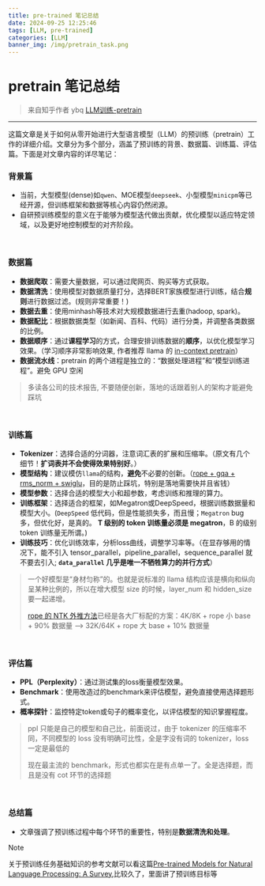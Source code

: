 ```yaml
---
title: pre-trained 笔记总结
date: 2024-09-25 12:25:46
tags: [LLM, pre-trained]
categories: [LLM]
banner_img: /img/pretrain_task.png
---
```


# pretrain 笔记总结

>来自知乎作者 ybq [LLM训练-pretrain](https://zhuanlan.zhihu.com/p/718354385)

---


这篇文章是关于如何从零开始进行大型语言模型（LLM）的预训练（pretrain）工作的详细介绍。文章分为多个部分，涵盖了预训练的背景、数据篇、训练篇、评估篇。下面是对文章内容的详尽笔记：

### 背景篇
- 当前，大型模型(dense)如`qwen`、MOE模型`deepseek`、小型模型`minicpm`等已经开源，但训练框架和数据等核心内容仍然闭源。
- 自研预训练模型的意义在于能够为模型迭代做出贡献，优化模型以适应特定领域，以及更好地控制模型的对齐阶段。

<br>

### 数据篇
- **数据爬取**：需要大量数据，可以通过爬网页、购买等方式获取。
- **数据清洗**：使用模型对数据质量打分，选择BERT家族模型进行训练，结合**规则**进行数据过滤。(规则非常重要！)
- **数据去重**：使用minhash等技术对大规模数据进行去重(hadoop, spark)。
- **数据配比**：根据数据类型（如新闻、百科、代码）进行分类，并调整各类数据的比例。
- **数据顺序**：通过**课程学习**的方式，合理安排训练数据的**顺序**，以优化模型学习效果。（学习顺序非常影响效果, 作者推荐 llama 的 [in-context pretrain](#in-context-pretrain)）
- **数据流水线**：pretrain 的两个进程是独立的：“数据处理进程”和“模型训练进程”。避免 GPU 空闲

> 多读各公司的技术报告, 不要随便创新，落地的话跟着别人的架构才能避免踩坑

<br>

### 训练篇
- **Tokenizer**：选择合适的分词器，注意词汇表的扩展和压缩率。（原文有几个细节！**扩词表并不会使得效果特别好**。）
- **模型结构**：建议模仿`llama`的结构，**避免**不必要的创新。（[rope + gqa + rms_norm + swiglu](#rope--gqa--rms_norm--swiglu)，目的是防止踩坑，特别是落地需要快并且省钱）
- **模型参数**：选择合适的模型大小和超参数，考虑训练和推理的算力。
- **训练框架**：选择适合的框架，如Megatron或DeepSpeed，根据训练数据量和模型大小。(`DeepSpeed` 低代码，但是性能损失多，而且慢；`Megatron` bug多，但优化好，是真的。 **T 级别的 token 训练量必须是 megatron**，B 的级别 token 训练量无所谓。)
- **训练技巧**：优化训练效率，分析loss曲线，调整学习率等。（在显存够用的情况下，能不引入 tensor_parallel，pipeline_parallel，sequence_parallel 就不要去引入; **`data_parallel` 几乎是唯一不牺牲算力的并行方式**）

> 一个好模型是“身材匀称”的。也就是说标准的 llama 结构应该是横向和纵向呈某种比例的，所以在增大模型 size 的时候，layer_num 和 hidden_size 要一起递增。
> 
> [rope 的 NTK 外推方法](#rope的ntk外推方法深入解读)已经是各大厂标配的方案：4K/8K + rope 小 base + 90% 数据量 --> 32K/64K + rope 大 base + 10% 数据量

<br>

### 评估篇
- **PPL（Perplexity）**：通过测试集的loss衡量模型效果。
- **Benchmark**：使用改造过的benchmark来评估模型，避免直接使用选择题形式。
- **概率探针**：监控特定token或句子的概率变化，以评估模型的知识掌握程度。

> ppl 只能是自己的模型和自己比，前面说过，由于 tokenizer 的压缩率不同，不同模型的 loss 没有明确可比性，全是字没有词的 tokenizer，loss 一定是最低的
> 
> 现在最主流的 benchmark，形式也都实在是有点单一了。全是选择题，而且是没有 cot 环节的选择题

<br>

### 总结篇
- 文章强调了预训练过程中每个环节的重要性，特别是**数据清洗和处理**。



>[!NOTE] 
> 关于预训练任务基础知识的参考文献可以看这篇[Pre-trained Models for Natural Language Processing: A Survey](https://arxiv.org/pdf/2003.08271),比较久了，里面讲了预训练目标等


